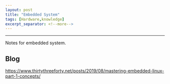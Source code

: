 ```yaml
---
layout: post
title: "Embedded System"
tags: [Hardware,knowledge]
excerpt_separator: <!--more-->
---
```


---
Notes for embedded system.
<!--more-->


## Blog
https://www.thirtythreeforty.net/posts/2019/08/mastering-embedded-linux-part-1-concepts/
